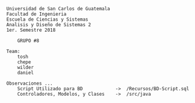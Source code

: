     Universidad de San Carlos de Guatemala
    Facultad de Ingenieria
    Escuela de Ciencias y Sistemas
    Analisis y Diseño de Sistemas 2
    1er. Semestre 2018

        GRUPO #8
    
    Team:
        tosh
        chepe
        wilder
        daniel

    Observaciones ...
        Script Utilizado para BD            ->  /Recursos/BD-Script.sql
        Controladores, Modelos, y Clases    ->  /src/java